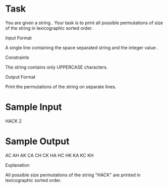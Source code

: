 # Task

You are given a string .
Your task is to print all possible permutations of size  of the string in lexicographic sorted order.

Input Format

A single line containing the space separated string  and the integer value .

Constraints

The string contains only UPPERCASE characters.

Output Format

Print the permutations of the string  on separate lines.

# Sample Input

HACK 2

# Sample Output

AC
AH
AK
CA
CH
CK
HA
HC
HK
KA
KC
KH

Explanation

All possible size  permutations of the string "HACK" are printed in lexicographic sorted order.
